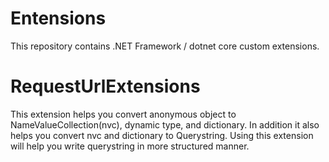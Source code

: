 # Entensions
This repository contains .NET Framework / dotnet core custom extensions. 

# RequestUrlExtensions
This extension helps you convert anonymous object to NameValueCollection(nvc), dynamic type, and dictionary. 
In addition it also helps you convert nvc and dictionary to Querystring. Using this extension will help you write querystring in more structured manner. 
